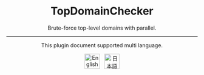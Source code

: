 <h1 align="center">TopDomainChecker</h1>

<p align="center">Brute-force top-level domains with parallel.</p>

---

<p align="center">This plugin document supported multi language.</p>

<p align="center">
    <a href="https://github.com/P2P-Develop/TopDomainChecker/blob/master/docs/README-en.md"
    ><img
            height="40"
            src="https://raw.githubusercontent.com/google/region-flags/gh-pages/svg/US.svg"
            alt="English"
    ></a>
    &nbsp;
    <a href="https://github.com/P2P-Develop/TopDomainChecker/blob/master/docs/README-ja.md"
    ><img
            height="40"
            src="https://raw.githubusercontent.com/google/region-flags/gh-pages/svg/JP.svg"
            alt="日本語"
    ></a>
</p>
